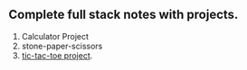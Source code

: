 ## Complete full stack notes with projects.

1. Calculator Project
2. stone-paper-scissors
3. [tic-tac-toe project](https://github.com/abhinavkonakandla/Tic-Tac-Toe-game).
